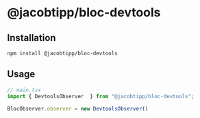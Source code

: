 # @jacobtipp/bloc-devtools

## Installation

```
npm install @jacobtipp/bloc-devtools
```

## Usage 

```typescript
// main.tsx
import { DevtoolsObserver  } from "@jacobtipp/bloc-devtools";

BlocObserver.observer = new DevtoolsObserver()
 
```
